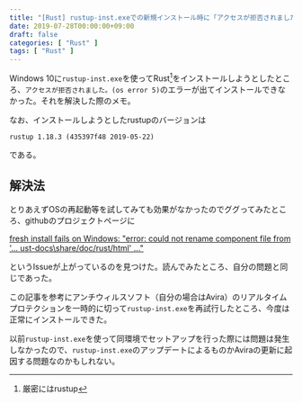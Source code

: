 ```yaml
---
title: "[Rust] rustup-inst.exeでの新規インストール時に「アクセスが拒否されました。(os error 5)」が出る時の対処法"
date: 2019-07-28T00:00:00+09:00
draft: false
categories: [ "Rust" ]
tags: [ "Rust" ]
---
```


Windows 10に`rustup-inst.exe`を使ってRust[^1]をインストールしようとしたところ、`アクセスが拒否されました。(os error 5)`のエラーが出てインストールできなかった。それを解決した際のメモ。

[^1]: 厳密にはrustup

なお、インストールしようとしたrustupのバージョンは

```
rustup 1.18.3 (435397f48 2019-05-22)
```

である。

## 解決法

とりあえずOSの再起動等を試してみても効果がなかったのでググってみたところ、githubのプロジェクトページに

[fresh install fails on Windows: "error: could not rename component file from '... 
ust-docs\share/doc/rust/html' ..."](https://github.com/rust-lang/rustup/issues/1912)

というIssueが上がっているのを見つけた。読んでみたところ、自分の問題と同じであった。

この記事を参考にアンチウィルスソフト（自分の場合はAvira）のリアルタイムプロテクションを一時的に切って`rustup-inst.exe`を再試行したところ、今度は正常にインストールできた。

以前`rustup-inst.exe`を使って同環境でセットアップを行った際には問題は発生しなかったので、`rustup-inst.exe`のアップデートによるものかAviraの更新に起因する問題なのかもしれない。
